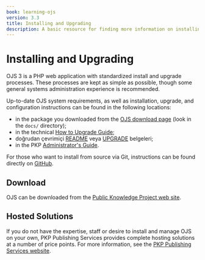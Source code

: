 ```yaml
---
book: learning-ojs
version: 3.3
title: Installing and Upgrading
description: A basic resource for finding more information on installing or upgrading OJS, or locating an OJS host.
---
```


# Installing and Upgrading

OJS 3 is a PHP web application with standardized install and upgrade processes. These processes are kept as simple as possible, though some general systems administration experience is recommended.

Up-to-date OJS system requirements, as well as installation, upgrade, and configuration instructions can be found in the following locations:

* in the package you downloaded from the [OJS download page](https://pkp.sfu.ca/ojs/ojs_download/) (look in the `docs/` directory);
* in the technical [How to Upgrade Guide](/dev/upgrade-guide/);
* doğrudan çevrimiçi [README](https://pkp.sfu.ca/ojs/README) veya [UPGRADE](https://pkp.sfu.ca/ojs/UPGRADE) belgeleri;
* in the PKP [Administrator's Guide](/admin-guide/).

For those who want to install from source via Git, instructions can be found directly on [GitHub](https://github.com/pkp/ojs).

## Download

OJS can be downloaded from the [Public Knowledge Project web site](https://pkp.sfu.ca).

## Hosted Solutions

If you do not have the expertise, staff or desire to install and manage OJS on your own, PKP Publishing Services provides complete hosting solutions at a number of price points. For more information, see the [PKP Publishing Services website](https://pkpservices.sfu.ca).
